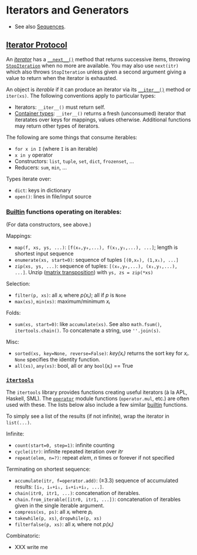 Iterators and Generators
========================

* See also [Sequences](sequence.md).

[Iterator Protocol]
-------------------

An _[iterator]_ has a [`__next__()`] method that returns successive
items, throwing [`StopIteration`] when no more are available. You may
also use `next(itr)` which also throws `StopIteration` unless given a
second argument giving a value to return when the iterator is exhausted.

An object is _iterable_ if it can produce an iterator via its
[`__iter__()`] method or `iter(xs)`. The following conventions apply
to particular types:

* Iterators: `__iter__()` must return self.
* [Container types]: `__iter__()` returns a fresh (unconsumed) iterator
  that iteratates over keys for mappings, values otherwise. Additional
  functions may return other types of iterators.

The following  are some things that consume iterables:
* `for x in I` (where `I` is an iterable)
* `x in y` operator
* Constructors: `list`, `tuple`, `set`, `dict`, `frozenset`, ...
* Reducers: `sum`, `min`, ...

Types iterate over:
* `dict`: keys in dictionary
* `open()`: lines in file/input source

### [Builtin] functions operating on iterables:

(For data constructors, see above.)

Mappings:
* `map(f, xs, ys, ...)`: `[f(x₀,y₀,...), f(x₁,y₁,...), ...]`;
  length is shortest input sequence
* `enumerate(xs, start=0)`: sequence of tuples `[(0,x₀), (1,x₁), ...]`
* `zip(xs, ys, ...)`: sequence of tuples: `[(x₀,y₀,...), (x₁,y₁,...), ...]`.
  Unzip ([matrix transposition]) with `ys, zs = zip(*xs)`

Selection:
* `filter(p, xs)`: all _xᵢ_ where _p(xᵢ)_; all if _p_ is `None`
* `max(xs)`, `min(xs)`: maximum/minimum _xᵢ_

Folds:
* `sum(xs, start=0)`: like `accumulate(xs)`. See also `math.fsum()`,
  `itertools.chain()`. To concatenate a string, use `''.join(s)`.

Misc:
* `sorted(xs, key=None, reverse=False)`:
  _key(xᵢ)_ returns the sort key for _xᵢ_.
  `None` specifies the identity function.
* `all(xs)`, `any(xs)`: bool, all or any `bool`(_xᵢ_) == True

### [`itertools`]

The `itertools` library provides functions creating useful iterators
(à la APL, Haskell, SML). The [`operator`] module functions
(`operator.mul`, etc.) are often used with these. The lists below also
include a few similar [builtin] functions.

To simply see a list of the results (if not infinite), wrap the
iterator in `list(...)`.

Infinite:
* `count(start=0, step=1)`: infinite counting
* `cycle(itr)`: infinite repeated iteration over _itr_
* `repeat(elem, n=?)`: repeat _elem_, _n_ times or forever if not specified

Terminating on shortest sequence:
* `accumulate(itr, f=operator.add)`: (≥3.3) sequence of accumulated
  results: `[i₀, i₀+i₁, i₀+i₁+i₂, ...]`.
* `chain(itr0, itr1, ...)`: concatenation of iterables.
* `chain.from_iterable([itr0, itr1, ...])`: concatenation of iterables
  given in the single iterable argument.
* `compress(xs, ps)`: all _xᵢ_ where _pᵢ_
* `takewhile(p, xs)`, `dropwhile(p, xs)`
* `filterfalse(p, xs)`: all _xᵢ_ where not _p(xᵢ)_

Combinatoric:
* XXX write me


[`StopIteration`]: https://docs.python.org/3/library/exceptions.html#StopIteration
[`__iter__()`]: https://docs.python.org/3/reference/datamodel.html#object.__iter__
[`__next__()`]: https://docs.python.org/3/library/stdtypes.html#iterator.__next__
[`itertools`]: https://docs.python.org/3/library/itertools.html
[`operator`]: https://docs.python.org/3/library/operator.html#module-operator
[builtin]: https://docs.python.org/3/library/functions.html
[container types]: https://docs.python.org/3/reference/datamodel.html#emulating-container-types
[iterator protocol]: https://docs.python.org/3/library/stdtypes.html#typeiter
[iterator]: https://docs.python.org/3/glossary.html#term-iterator
[matrix transposition]: https://en.wikipedia.org/wiki/Transpose
